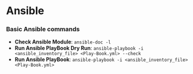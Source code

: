 # Ansible

### Basic Ansible commands
- **Check Ansible Module**: `ansible-doc -l`
- **Run Ansible PlayBook Dry Run**: `ansible-playbook -i <ansible_inventory_file> <Play-Book.yml> --check`
- **Run Ansible PlayBook**: `ansible-playbook -i <ansible_inventory_file> <Play-Book.yml>`

